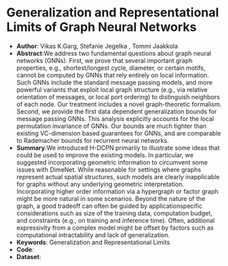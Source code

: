 # Generalization and Representational Limits of Graph Neural Networks
* **Author**: Vikas K.Garg, Stefanie Jegelka , Tommi Jaakkola
* **Abstract**:We address two fundamental questions about graph neural networks (GNNs). First, we prove that several important graph properties, e.g., shortest/longest cycle, diameter, or certain motifs, cannot be computed by GNNs that rely entirely on local information. Such GNNs include the standard message passing models, and more powerful variants that exploit local graph structure (e.g., via relative orientation of messages, or local port ordering) to distinguish neighbors of each node. Our treatment includes a novel graph-theoretic formalism. Second, we provide the first data dependent generalization bounds for message passing GNNs. This analysis explicitly accounts for the local permutation invariance of GNNs. Our bounds are much tighter than existing VC-dimension based guarantees for GNNs, and are comparable to Rademacher bounds for recurrent neural networks.
* **Summary**:We introduced H-DCPN primarily to illustrate some ideas that could be used to improve the existing models. In particular, we suggested incorporating geometric information to circumvent some issues with DimeNet. While reasonable for settings where graphs represent actual spatial structures, such models are clearly inapplicable for graphs without any underlying geometric interpretation. Incorporating higher order information via a hypergraph or factor graph might be more natural in some scenarios. Beyond the nature of the graph, a good tradeoff can often be guided by applicationspecific considerations such as size of the training data, computation budget, and constraints (e.g., on training and inference time). Often, additional expressivity from a complex model might be offset by factors such as computational intractability and lack of generalization.
* **Keywords**: Generalization and Representational Limits
* **Code**:
* **Dataset**:
